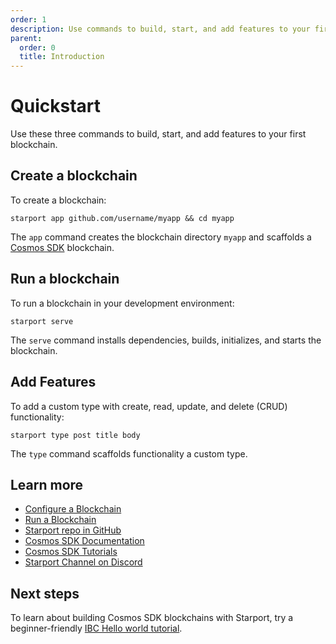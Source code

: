 ```yaml
---
order: 1
description: Use commands to build, start, and add features to your first blockchain.
parent:
  order: 0
  title: Introduction
---
```


# Quickstart

Use these three commands to build, start, and add features to your first blockchain.

## Create a blockchain

To create a blockchain:

```
starport app github.com/username/myapp && cd myapp
```

The `app` command creates the blockchain directory `myapp` and scaffolds a [Cosmos SDK](https://docs.cosmos.network/) blockchain.

## Run a blockchain

To run a blockchain in your development environment:

```
starport serve
```

The `serve` command installs dependencies, builds, initializes, and starts the blockchain.

## Add Features

To add a custom type with create, read, update, and delete (CRUD) functionality:

```
starport type post title body
```

The `type` command scaffolds functionality a custom type.

## Learn more

- [Configure a Blockchain](../configure/index.md)
- [Run a Blockchain](../run/index.md)
- [Starport repo in GitHub](https://github.com/tendermint/starport)
- [Cosmos SDK Documentation](https://docs.cosmos.network)
- [Cosmos SDK Tutorials](https://tutorials.cosmos.network)
- [Starport Channel on Discord](https://discord.com/channels/669268347736686612/737461683588431924)

## Next steps

To learn about building Cosmos SDK blockchains with Starport, try a beginner-friendly [IBC Hello world tutorial](https://tutorials.cosmos.network/hello-world/tutorial/).
